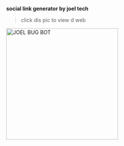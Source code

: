 **social link generator by joel tech**





>click dis pic to view d web




<a href="https://link-generator-by-joel.onrender.com/">
 <img alt="JOEL BUG BOT" height="300" src="https://files.catbox.moe/um80a5.jpg">

